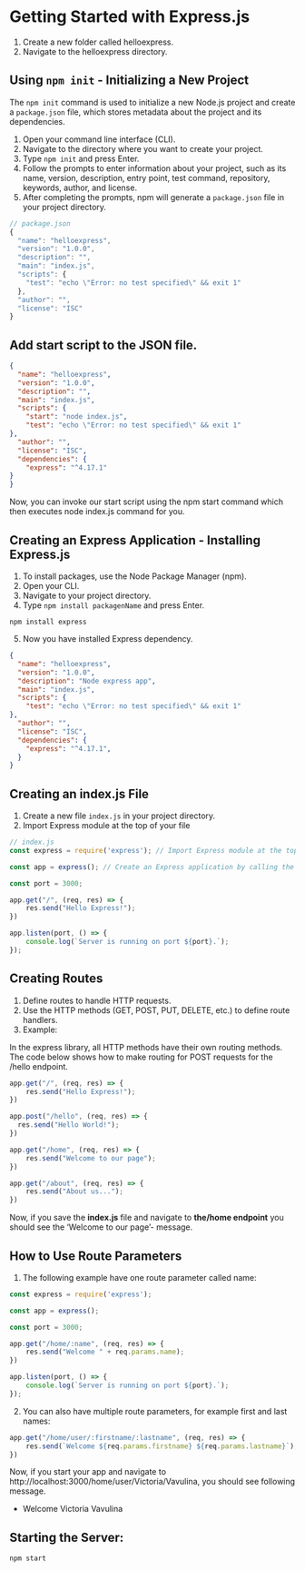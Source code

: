 # Getting Started with Express.js

1. Create a new folder called helloexpress.
2. Navigate to the helloexpress directory.

## Using `npm init` - Initializing a New Project

The `npm init` command is used to initialize a new Node.js project and create a `package.json` file, which stores metadata about the project and its dependencies.

1. Open your command line interface (CLI).
2. Navigate to the directory where you want to create your project.
3. Type `npm init` and press Enter.
4. Follow the prompts to enter information about your project, such as its name, version, description, entry point, test command, repository, keywords, author, and license.
5. After completing the prompts, npm will generate a `package.json` file in your project directory.

```javascript
// package.json
{
  "name": "helloexpress",
  "version": "1.0.0",
  "description": "",
  "main": "index.js",
  "scripts": {
    "test": "echo \"Error: no test specified\" && exit 1"
  },
  "author": "",
  "license": "ISC"
}
```

## Add start script to the JSON file.

```json 
{
  "name": "helloexpress",
  "version": "1.0.0",
  "description": "",
  "main": "index.js",
  "scripts": {
    "start": "node index.js",
    "test": "echo \"Error: no test specified\" && exit 1"
},
  "author": "",
  "license": "ISC",
  "dependencies": {
    "express": "^4.17.1"
}
}
```

Now, you can invoke our start script using the npm start command which then executes node index.js command for you.

## Creating an Express Application - Installing Express.js

1. To install packages, use the Node Package Manager (npm).
2. Open your CLI.
3. Navigate to your project directory.
4. Type `npm install packagenName` and press Enter.

````shell
npm install express
````
5. Now you have installed Express dependency.

```json
{
  "name": "helloexpress",
  "version": "1.0.0",
  "description": "Node express app",
  "main": "index.js",
  "scripts": {
    "test": "echo \"Error: no test specified\" && exit 1"
},
  "author": "",
  "license": "ISC",
  "dependencies": {
    "express": "^4.17.1",
  }
}
```

## Creating an index.js File

1. Create a new file `index.js` in your project directory.
2. Import Express module at the top of your file

```javascript
// index.js
const express = require('express'); // Import Express module at the top of your file

const app = express(); // Create an Express application by calling the express() function

const port = 3000;

app.get("/", (req, res) => {
    res.send("Hello Express!");
})

app.listen(port, () => {
    console.log(`Server is running on port ${port}.`);
});
```

## Creating Routes

1. Define routes to handle HTTP requests.
2. Use the HTTP methods (GET, POST, PUT, DELETE, etc.) to define route handlers.
3. Example:

In the express library, all HTTP methods have their own routing methods. The code below shows how to make routing for POST requests for the /hello endpoint.

```javascript
app.get("/", (req, res) => {
    res.send("Hello Express!");
})

app.post("/hello", (req, res) => {
  res.send("Hello World!");
})

app.get("/home", (req, res) => {
    res.send("Welcome to our page");
})

app.get("/about", (req, res) => {
    res.send("About us...");
})
```

Now, if you save the **index.js** file and navigate to **the/home endpoint** you should see the ‘Welcome to our page’- message.

## How to Use Route Parameters

1. The following example have one route parameter called name:

```javascript
const express = require('express');

const app = express();

const port = 3000;

app.get("/home/:name", (req, res) => {
    res.send("Welcome " + req.params.name);
})

app.listen(port, () => {
    console.log(`Server is running on port ${port}.`);
});
```

2. You can also have multiple route parameters, for example first and last names:

```javascript
app.get("/home/user/:firstname/:lastname", (req, res) => {
    res.send(`Welcome ${req.params.firstname} ${req.params.lastname}`);
})
```

Now, if you start your app and navigate to http://localhost:3000/home/user/Victoria/Vavulina, you should see following message.

- Welcome Victoria Vavulina

## Starting the Server:

```shell
npm start
```